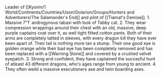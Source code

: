 Leader of [[Kyonin/1 World/Continents/Countries/Uson/Golarion/Groups/Hunters and Adventurers/The Salamander's End]] and pilot of [[Tiamat's Demise]].
	1. Massive 7"1' androgynous tabaxi with look of Tabby cat.
	2. They wear compression wrappings around their chest with an old, massive, deep purple captains coat over it, as well tight fitted cotton pants. Both of their arms are completely tatted in sleeves, with every dragon kill they have ever been apart of. Their tail is nothing more tan a stump. Their one good eye is golden orange while their bad eye has been completely removed and has been replaced with a [[Warning Stone]] and covered by a crushed velvet eyepatch.
	3. Strong and confident, they have captained the succesful hunt of atleast 43 different dragons, who's ages range from young to ancient.
	4. They often weild a massive executioners axe and twin boarding axes.